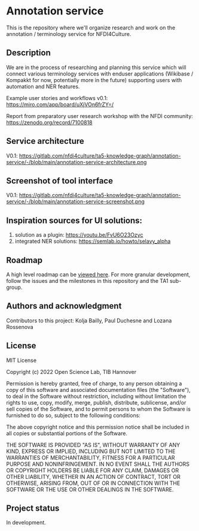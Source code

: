 # Annotation service

This is the repository where we'll organize research and work on the annotation / terminology service for NFDI4Culture.

## Description
We are in the process of researching and planning this service which will connect various terminology services with enduser applications (Wikibase / Kompakkt for now, potentially more in the future) supporting users with automation and NER features.

Example user stories and workflows v0.1: https://miro.com/app/board/uXjVOn6frZY=/

Report from preparatory user research workshop with the NFDI community: https://zenodo.org/record/7100818 

## Service architecture

V0.1: https://gitlab.com/nfdi4culture/ta5-knowledge-graph/annotation-service/-/blob/main/annotation-service-architecture.png

## Screenshot of tool interface
V0.1: https://gitlab.com/nfdi4culture/ta5-knowledge-graph/annotation-service/-/blob/main/annotation-service-screenshot.png 

## Inspiration sources for UI solutions:
1) solution as a plugin: https://youtu.be/FvU6O23Ozyc
2) integrated NER solutions: https://semlab.io/howto/selavy_alpha  

## Roadmap
A high level roadmap can be [viewed here](https://docs.google.com/spreadsheets/d/1aCI6LHKs70q2vynO-L1MyRJqbS7IpzHY1dtj4lMIkqY/edit?usp=sharing).
For more granular development, follow the issues and the milestones in this repository and the TA1 sub-group.

## Authors and acknowledgment
Contributors to this project: Kolja Bailly, Paul Duchesne and Lozana Rossenova

## License
MIT License

Copyright (c) 2022 Open Science Lab, TIB Hannover

Permission is hereby granted, free of charge, to any person obtaining a copy
of this software and associated documentation files (the "Software"), to deal
in the Software without restriction, including without limitation the rights
to use, copy, modify, merge, publish, distribute, sublicense, and/or sell
copies of the Software, and to permit persons to whom the Software is
furnished to do so, subject to the following conditions:

The above copyright notice and this permission notice shall be included in all
copies or substantial portions of the Software.

THE SOFTWARE IS PROVIDED "AS IS", WITHOUT WARRANTY OF ANY KIND, EXPRESS OR
IMPLIED, INCLUDING BUT NOT LIMITED TO THE WARRANTIES OF MERCHANTABILITY,
FITNESS FOR A PARTICULAR PURPOSE AND NONINFRINGEMENT. IN NO EVENT SHALL THE
AUTHORS OR COPYRIGHT HOLDERS BE LIABLE FOR ANY CLAIM, DAMAGES OR OTHER
LIABILITY, WHETHER IN AN ACTION OF CONTRACT, TORT OR OTHERWISE, ARISING FROM,
OUT OF OR IN CONNECTION WITH THE SOFTWARE OR THE USE OR OTHER DEALINGS IN THE
SOFTWARE.

## Project status
In development.
